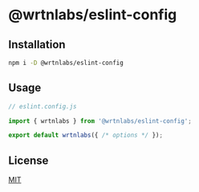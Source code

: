 # @wrtnlabs/eslint-config

## Installation

```sh
npm i -D @wrtnlabs/eslint-config
```

## Usage

```ts
// eslint.config.js

import { wrtnlabs } from '@wrtnlabs/eslint-config';

export default wrtnlabs({ /* options */ });
```

## License

[MIT](./LICENSE)
